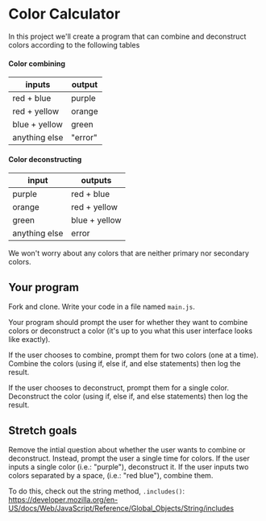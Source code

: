 # Color Calculator

In this project we'll create a program that can combine and deconstruct colors according to the following tables

#### Color combining

| inputs        | output  |
| ------------- | ------- |
| red + blue    | purple  |
| red + yellow  | orange  |
| blue + yellow | green   |
| anything else | "error" |

#### Color deconstructing

| input         | outputs       |
| ------------- | ------------- |
| purple        | red + blue    |
| orange        | red + yellow  |
| green         | blue + yellow |
| anything else | error         |

We won't worry about any colors that are neither primary nor secondary colors.

## Your program

Fork and clone. Write your code in a file named `main.js`.

Your program should prompt the user for whether they want to combine colors or deconstruct a color (it's up to you what this user interface looks like exactly).

If the user chooses to combine, prompt them for two colors (one at a time). Combine the colors (using if, else if, and else statements) then log the result.

If the user chooses to deconstruct, prompt them for a single color. Deconstruct the color (using if, else if, and else statements) then log the result.

## Stretch goals

Remove the intial question about whether the user wants to combine or deconstruct. Instead, prompt the user a single time for colors. If the user inputs a single color (i.e.: "purple"), deconstruct it. If the user inputs two colors separated by a space, (i.e.: "red blue"), combine them.

To do this, check out the string method, `.includes()`: https://developer.mozilla.org/en-US/docs/Web/JavaScript/Reference/Global_Objects/String/includes
